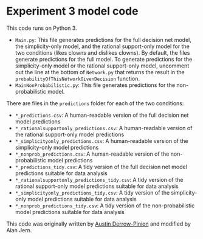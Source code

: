 Experiment 3 model code
========================

This code runs on Python 3.

* `Main.py`: This file generates predictions for the full decision net model, the simplicity-only model, and the rational support-only model for the two conditions (likes clowns and dislikes clowns). By default, the files generate predictions for the full model. To generate predictions for the simplicity-only model or the rational support-only model, uncomment out the line at the bottom of `Network.py` that returns the result in the `probabilityOfThisNetworkGivenDecision` function.
* `MainNonProbabilistic.py`: This file generates predictions for the non-probabilistic model.

There are files in the `predictions` folder for each of the two conditions:
* `*_predictions.csv`: A human-readable version of the full decision net model predictions
* `*_rationalsupportonly_predictions.csv`: A human-readable version of the rational support-only model predictions
* `*_simplicityonly_predictions.csv`: A human-readable version of the simplicity-only model predictions
* `*_nonprob_predictions.csv`: A human-readable version of the non-probabilistic model predictions
* `*_predictions_tidy.csv`: A tidy version of the full decision net model predictions suitable for data analysis
* `*_rationalsupportonly_predictions_tidy.csv`: A tidy version of the rational support-only model predictions suitable for data analysis
* `*_simplicityonly_predictions_tidy.csv`: A tidy version of the simplicity-only model predictions suitable for data analysis
* `*_nonprob_predictions_tidy.csv`: A tidy version of the non-probabilistic model predictions suitable for data analysis

This code was originally written by [Austin Derrow-Pinion](https://github.com/derrowap) and modified by Alan Jern. 